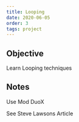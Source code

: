 ```yaml
---
title: Looping
date: 2020-06-05
order: 3
tags: project
---
```


## Objective

Learn Looping techniques

## Notes

Use Mod DuoX

See Steve Lawsons Article
